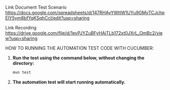Link Document Test Scenario 
https://docs.google.com/spreadsheets/d/147RHAyYWttW1UYu9GMyTCJchpElY5ym8bfYqKSqhCcI/edit?usp=sharing

Link Recording 
https://drive.google.com/file/d/1evPJYZuBFyHAiTLb172xt0JXrL_OmBc2/view?usp=sharing

HOW TO RUNNING THE AUTOMATION TEST CODE WITH CUCUMBER:
   
1. **Run the test using the command below, without changing the directory:**
   
   ```bash
   mvn test

2. **The automation test will start running automatically.**
